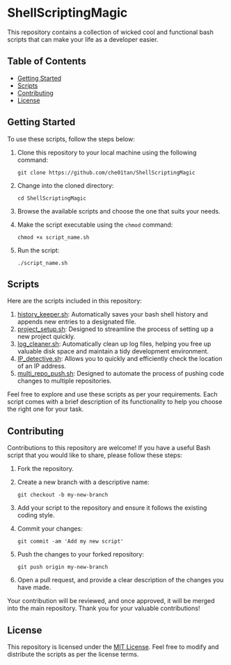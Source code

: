 # ShellScriptingMagic
This repository contains a collection of wicked cool and functional bash scripts that can make your life as a developer easier.


## Table of Contents

- [Getting Started](#getting-started)
- [Scripts](#scripts)
- [Contributing](#contributing)
- [License](#license)

## Getting Started

To use these scripts, follow the steps below:

1. Clone this repository to your local machine using the following command:
   ```
   git clone https://github.com/che01tan/ShellScriptingMagic
   ```

2. Change into the cloned directory:
   ```
   cd ShellScriptingMagic
   ```

3. Browse the available scripts and choose the one that suits your needs.

4. Make the script executable using the `chmod` command:
   ```
   chmod +x script_name.sh
   ```

5. Run the script:
   ```
   ./script_name.sh
   ```

## Scripts

Here are the scripts included in this repository:

1. [history_keeper.sh](https://github.com/che01tan/ShellScriptingMagic/blob/main/History%20Keeper/history_keeper.sh): Automatically saves your bash shell history and appends new entries to a designated file.
2. [project_setup.sh](https://github.com/ChetanThapliyal/ShellScriptingMagic/blob/main/Quick%20Project%20Setup/project_setup.sh): Designed to streamline the process of setting up a new project quickly.
3. [log_cleaner.sh](https://github.com/ChetanThapliyal/ShellScriptingMagic/blob/main/Log%20Cleaner/log_cleaner.sh): Automatically clean up log files, helping you free up valuable disk space and maintain a tidy development environment.
4. [IP_detective.sh](https://github.com/ChetanThapliyal/ShellScriptingMagic/blob/main/IP%20Detective/IP_detective.sh): Allows you to quickly and efficiently check the location of an IP address.
5. [multi_repo_push.sh](): Designed to automate the process of pushing code changes to multiple repositories.

Feel free to explore and use these scripts as per your requirements. Each script comes with a brief description of its functionality to help you choose the right one for your task.

## Contributing

Contributions to this repository are welcome! If you have a useful Bash script that you would like to share, please follow these steps:

1. Fork the repository.

2. Create a new branch with a descriptive name:
   ```
   git checkout -b my-new-branch
   ```

3. Add your script to the repository and ensure it follows the existing coding style.

4. Commit your changes:
   ```
   git commit -am 'Add my new script'
   ```

5. Push the changes to your forked repository:
   ```
   git push origin my-new-branch
   ```

6. Open a pull request, and provide a clear description of the changes you have made.

Your contribution will be reviewed, and once approved, it will be merged into the main repository. Thank you for your valuable contributions!

## License

This repository is licensed under the [MIT License](LICENSE). Feel free to modify and distribute the scripts as per the license terms.